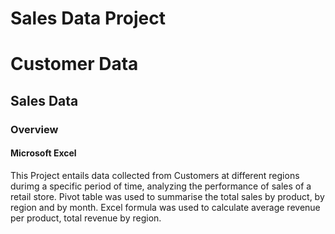 # Sales Data Project

# Customer Data


## Sales Data

### Overview

#### Microsoft Excel
This Project entails data collected from Customers at different regions durimg a specific period of time, analyzing the performance of sales of a retail store. Pivot table was used to summarise the total sales by product, by region and by month. Excel formula was used to calculate average revenue per product, total revenue by region.


